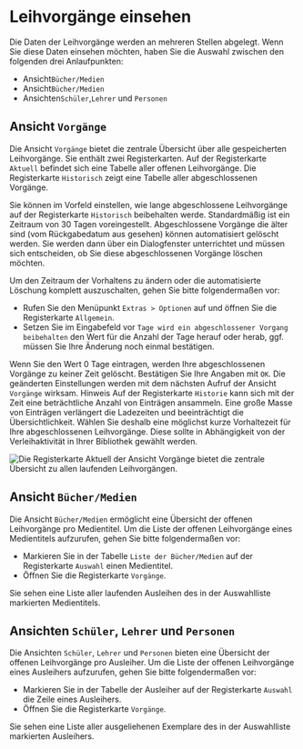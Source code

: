 # Leihvorgänge einsehen

Die Daten der Leihvorgänge werden an mehreren Stellen abgelegt. Wenn Sie diese Daten einsehen möchten, haben Sie die Auswahl zwischen den folgenden drei Anlaufpunkten:

* Ansicht`Bücher/Medien`
* Ansicht`Bücher/Medien`
* Ansichten`Schüler`,`Lehrer` und `Personen`

## Ansicht `Vorgänge`

Die Ansicht `Vorgänge` bietet die zentrale Übersicht über alle gespeicherten Leihvorgänge. Sie enthält zwei Registerkarten. Auf der Registerkarte `Aktuell` befindet sich eine Tabelle aller offenen Leihvorgänge. Die Registerkarte `Historisch` zeigt eine Tabelle aller abgeschlossenen Vorgänge.

Sie können im Vorfeld einstellen, wie lange abgeschlossene Leihvorgänge auf der Registerkarte `Historisch` beibehalten werde. Standardmäßig ist ein Zeitraum von 30 Tagen voreingestellt. Abgeschlossene Vorgänge die älter sind (vom Rückgabedatum aus gesehen) können automatisiert gelöscht werden. Sie werden dann über ein Dialogfenster unterrichtet und müssen sich entscheiden, ob Sie diese abgeschlossenen Vorgänge löschen möchten.

Um den Zeitraum der Vorhaltens zu ändern oder die automatisierte Löschung komplett auszuschalten, gehen Sie bitte folgendermaßen vor:

* Rufen Sie den Menüpunkt `Extras > Optionen` auf und öffnen Sie die Registerkarte `Allgemein`.
* Setzen Sie im Eingabefeld vor `Tage wird ein abgeschlossener Vorgang beibehalten` den Wert für die Anzahl der Tage herauf oder herab, ggf. müssen Sie Ihre Änderung noch einmal bestätigen.

Wenn Sie den Wert 0 Tage eintragen, werden Ihre abgeschlossenen Vorgänge zu keiner Zeit gelöscht.
Bestätigen Sie Ihre Angaben mit `OK`. Die geänderten Einstellungen werden mit dem nächsten Aufruf der Ansicht `Vorgänge` wirksam.
Hinweis Auf der Registerkarte `Historie` kann sich mit der Zeit eine beträchtliche Anzahl von Einträgen ansammeln. Eine große Masse von Einträgen verlängert die Ladezeiten und beeinträchtigt die Übersichtlichkeit. Wählen Sie deshalb eine möglichst kurze Vorhaltezeit für Ihre abgeschlossenen Leihvorgänge. Diese sollte in Abhängigkeit von der Verleihaktivität in Ihrer Bibliothek gewählt werden.

![Die Registerkarte `Aktuell` der Ansicht `Vorgänge` bietet die zentrale Übersicht zu allen laufenden Leihvorgängen.](/assets/images/bibliothek/aktuelle_Vorgaenge.png)

## Ansicht `Bücher/Medien`

Die Ansicht `Bücher/Medien` ermöglicht eine Übersicht der offenen Leihvorgänge pro Medientitel.
Um die Liste der offenen Leihvorgänge eines Medientitels aufzurufen, gehen Sie bitte folgendermaßen vor:

* Markieren Sie in der Tabelle `Liste der Bücher/Medien` auf der Registerkarte `Auswahl` einen Medientitel.
* Öffnen Sie die Registerkarte `Vorgänge`.

Sie sehen eine Liste aller laufenden Ausleihen des in der Auswahlliste markierten Medientitels.

## Ansichten `Schüler`, `Lehrer` und `Personen`

Die Ansichten `Schüler`, `Lehrer` und `Personen` bieten eine Übersicht der offenen Leihvorgänge pro Ausleiher. Um die Liste der offenen Leihvorgänge eines Ausleihers aufzurufen, gehen Sie bitte folgendermaßen vor:

* Markieren Sie in der Tabelle der Ausleiher auf der Registerkarte `Auswahl` die Zeile eines Ausleihers.
* Öffnen Sie die Registerkarte `Vorgänge`.

Sie sehen eine Liste aller ausgeliehenen Exemplare des in der Auswahlliste markierten Ausleihers.
